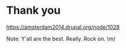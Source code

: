 # Thank you

https://amsterdam2014.drupal.org/node/1028

Note: Y'all are the best. Really. Rock on. \m/
